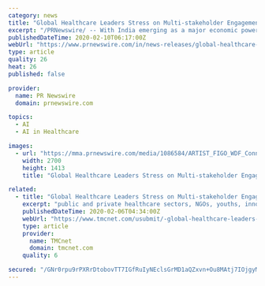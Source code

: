 ```yaml
---
category: news
title: "Global Healthcare Leaders Stress on Multi-stakeholder Engagement and AI-based Technology for a Healthy Future Indian Generation"
excerpt: "/PRNewswire/ -- With India emerging as a major economic power, set to enjoy the demographic dividend in the long term, global healthcare leaders rang the"
publishedDateTime: 2020-02-10T06:17:00Z
webUrl: "https://www.prnewswire.com/in/news-releases/global-healthcare-leaders-stress-on-multi-stakeholder-engagement-and-ai-based-technology-for-a-healthy-future-indian-generation-875647318.html"
type: article
quality: 26
heat: 26
published: false

provider:
  name: PR Newswire
  domain: prnewswire.com

topics:
  - AI
  - AI in Healthcare

images:
  - url: "https://mma.prnewswire.com/media/1086584/ARTIST_FIGO_WDF_Connect_and_Collaborate.jpg?p=facebook"
    width: 2700
    height: 1413
    title: "Global Healthcare Leaders Stress on Multi-stakeholder Engagement and AI-based Technology for a Healthy Future Indian Generation"

related:
  - title: "Global Healthcare Leaders Stress on Multi-stakeholder Engagement and AI-based Technology for a Healthy Future Indian Generation"
    excerpt: "public and private healthcare sectors, NGOs, youths, innovators and specialists considering the vastness of the country and the population needed to be covered. \"Today, Artificial Intelligence-led technology platforms are creating wonders in the field of healthcare services. A perfect blend of technology and initiatives by all the stakeholders ..."
    publishedDateTime: 2020-02-06T04:34:00Z
    webUrl: "https://www.tmcnet.com/usubmit/-global-healthcare-leaders-stress-multi-stakeholder-engagement-ai-/2020/02/05/9093056.htm"
    type: article
    provider:
      name: TMCnet
      domain: tmcnet.com
    quality: 6

secured: "/GNr0rpu9rPXRrDtobovTT7IGfRuIyNEclsGrMD1aQZxvn+Ou8MAtj7IOjgyMbw79NXAxH3+xVzedoEOVGxI4SSNXwYGRrivyDvSzCTaStxYOckyC5Klu1LY2H+j590J+EDDI/wBf8sDHAHFCnI0xQtlf7UW25EN9JrSh6TpYqDkpV7YpGQLMIJQoU2XPNHvw58S4fRzgTQ016ZYa5fcIw8U4kskgtXltpKxtVJr7oqIOfiG88HrEMpovEKxETf4B1F1nPcwxLlwRMZm5TnQKgJseLGS0yyMCt6zO2Tbh5VSIiY+K9yHR1R8hQnqWe9FlDyPGIweTE2WoETlewXXRaW6umJkzrKzJ7fucYnwiv6tRsPGvXXKSVswKF40PDZdIV1cJmbkeZ1MR8vJ1oOEr6U1YAagCNsDYzFmGOwtgnhAeuUwAwsTCY7fvYKHAW+wVTlltkeNgFBnGNBgjzN8HwvA/PWiNwEkdZ0AiNNS5q8=;XxZMv0xkWTa3GpmC8edFrw=="
---
```


